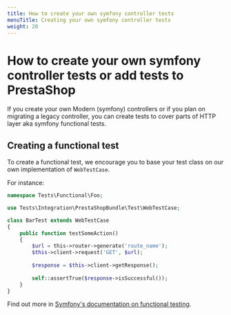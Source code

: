 ```yaml
---
title: How to create your own symfony controller tests
menuTitle: Creating your own symfony controller tests
weight: 20
---
```


# How to create your own symfony controller tests or add tests to PrestaShop

If you create your own Modern (symfony) controllers or if you plan on migrating a legacy controller, you can create
tests to cover parts of HTTP layer aka symfony functional tests.

## Creating a functional test

To create a functional test, we encourage you to base your test class on our own implementation of `WebTestCase`.

For instance:

```php
namespace Tests\Functional\Foo;

use Tests\Integration\PrestaShopBundle\Test\WebTestCase;

class BarTest extends WebTestCase
{
    public function testSomeAction()
    {
        $url = this->router->generate('route_name');
        $this->client->request('GET', $url);
        
        $response = $this->client->getResponse();
        
        self::assertTrue($response->isSuccessful());
    }
}
```

Find out more in [Symfony's documentation on functional testing](https://symfony.com/doc/3.4/testing.html#functional-tests). 


